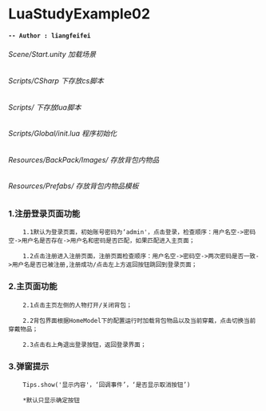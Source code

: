 # LuaStudyExample02

#### `-- Author : liangfeifei`

###### Scene/Start.unity 加载场景

###### Scripts/CSharp 下存放cs脚本

###### Scripts/ 下存放lua脚本

###### Scripts/Global/init.lua 程序初始化

###### Resources/BackPack/Images/ 存放背包内物品

###### Resources/Prefabs/ 存放背包内物品模板

### 1.注册登录页面功能

        1.1默认为登录页面，初始账号密码为‘admin'，点击登录，检查顺序：用户名空->密码空->用户名是否存在->用户名和密码是否匹配，如果匹配进入主页面；

        1.2点击注册进入注册页面，注册页面检查顺序：用户名空->密码空->两次密码是否一致->用户名是否已被注册,注册成功/点击左上方返回按钮跳回到登录页面；

### 2.主页面功能

        2.1点击主页左侧的人物打开/关闭背包；

        2.2背包界面根据HomeModel下的配置运行时加载背包物品以及当前穿戴，点击切换当前穿戴物品；

        2.3点击右上角退出登录按钮，返回登录界面；


### 3.弹窗提示

        Tips.show('显示内容'，‘回调事件’，‘是否显示取消按钮’)
        
        *默认只显示确定按钮


